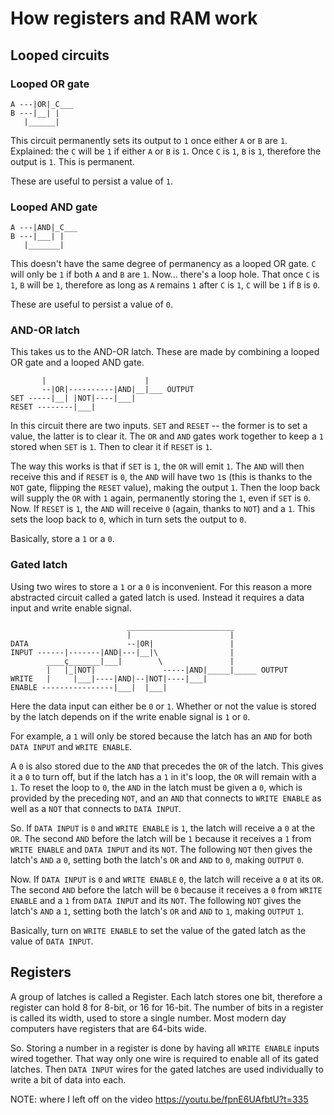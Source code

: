 # How registers and RAM work

## Looped circuits 

### Looped OR gate

```
A ---|OR|_C___ 
B ---|__| |
   |______|
```

This circuit permanently sets its output to `1` once either `A` or `B`
are `1`. Explained: the `C` will be `1` if either `A` or `B` is `1`.
Once `C` is `1`, `B` is `1`, therefore the output is `1`. This is 
permanent.

These are useful to persist a value of `1`.

### Looped AND gate

```
A ---|AND|_C___ 
B ---|___| |
   |_______|
```

This doesn't have the same degree of permanency as a looped OR gate.
`C` will only be `1` if both `A` and `B` are `1`. Now... there's
a loop hole. That once `C` is `1`, `B` will be `1`, therefore as long
as `A` remains `1` after `C` is `1`, `C` will be `1` if `B` is `0`.

These are useful to persist a value of `0`.

### AND-OR latch

This takes us to the AND-OR latch. These are made by combining a 
looped OR gate and a looped AND gate.

```    ________________________
       |                      |
       --|OR|----------|AND|__|___ OUTPUT
SET -----|__| |NOT|----|___| 
RESET --------|___|
```

In this circuit there are two inputs. `SET` and `RESET` -- the former
is to set a value, the latter is to clear it. The `OR` and `AND` gates
work together to keep a `1` stored when `SET` is `1`. Then to clear it
if `RESET` is `1`. 

The way this works is that if `SET` is `1`, the `OR` will emit `1`.
The `AND` will then receive this and if `RESET` is `0`, the `AND` will
have two `1`s (this is thanks to the `NOT` gate, flipping the `RESET`
value), making the output `1`. Then the loop back will supply the `OR`
with `1` again, permanently storing the `1`, even if `SET` is `0`.
Now. If `RESET` is `1`, the `AND` will receive `0` (again, thanks to
`NOT`) and a `1`. This sets the loop back to `0`, which in turn sets
the output to `0`.

Basically, store a `1` or a `0`.

### Gated latch

Using two wires to store a `1` or a `0` is inconvenient. For this
reason a more abstracted circuit called a gated latch is used. Instead
it requires a data input and write enable signal.

```
                          ________________________
                          |                      |
DATA                      --|OR|                 |
INPUT ------|-------|AND|---|__|\                |
        ____ç_______|___|        \               |
        |   |_|NOT|               -----|AND|_____|_____ OUTPUT
WRITE   |     |___|----|AND|--|NOT|----|___|
ENABLE ----------------|___|  |___|
```

Here the data input can either be `0` or `1`. Whether or not the value
is stored by the latch depends on if the write enable signal is `1`
or `0`.

For example, a `1` will only be stored because the latch has an `AND`
for both `DATA INPUT` and `WRITE ENABLE`.

A `0` is also stored due to the `AND` that precedes the `OR` of the
latch. This gives it a `0` to turn off, but if the latch has a `1` in
it's loop, the `OR` will remain with a `1`. To reset the loop to `0`,
the `AND` in the latch must be given a `0`, which is provided by the
preceding `NOT`, and an `AND` that connects to `WRITE ENABLE` as well
as a `NOT` that connects to `DATA INPUT`. 

So. If `DATA INPUT` is `0` and `WRITE ENABLE` is `1`, the latch will
receive a `0` at the `OR`. The second `AND` before the latch will be
`1` because it receives a `1` from `WRITE ENABLE` and `DATA INPUT` 
and its `NOT`. The following `NOT` then gives the latch's `AND` a `0`,
setting both the latch's `OR` and `AND` to `0`, making `OUTPUT` `0`.

Now. If `DATA INPUT` is `0` and `WRITE ENABLE` `0`, the latch will
receive a `0` at its `OR`. The second `AND` before the latch will be
`0` because it receives a `0` from `WRITE ENABLE` and a `1` from
`DATA INPUT` and its `NOT`. The following `NOT` gives the
latch's `AND` a `1`, setting both the latch's `OR` and `AND` to `1`,
making `OUTPUT` `1`.

Basically, turn on `WRITE ENABLE` to set the value of the gated latch
as the value of `DATA INPUT`.

## Registers

A group of latches is called a Register. Each latch stores one bit, 
therefore a register can hold 8 for 8-bit, or 16 for 16-bit.
The number of bits in a register is called its width, used to store
a single number. Most modern day computers have registers that are
64-bits wide.

So. Storing a number in a register is done by having all
`WRITE ENABLE` inputs wired together. That way only one wire is 
required to enable all of its gated latches. Then `DATA INPUT` wires
for the gated latches are used individually to write a bit of data
into each.

NOTE: where I left off on the video https://youtu.be/fpnE6UAfbtU?t=335

